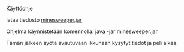 Käyttöohje

lataa tiedosto [minesweeper.jar](https://github.com/Alluton/miinaharava/releases/latest)

Ohjelma käynnistetään komennolla: java -jar minesweeper.jar

Tämän jälkeen syötä avautuvaan ikkunaan kysytyt tiedot ja peli alkaa.
